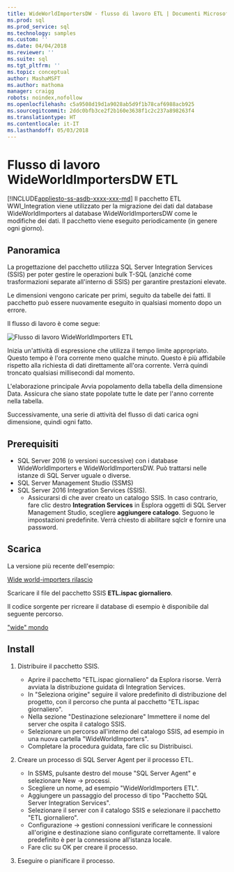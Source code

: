 ```yaml
---
title: WideWorldImportersDW - flusso di lavoro ETL | Documenti Microsoft
ms.prod: sql
ms.prod_service: sql
ms.technology: samples
ms.custom: ''
ms.date: 04/04/2018
ms.reviewer: ''
ms.suite: sql
ms.tgt_pltfrm: ''
ms.topic: conceptual
author: MashaMSFT
ms.author: mathoma
manager: craigg
robots: noindex,nofollow
ms.openlocfilehash: c5a9508d19d1a9028ab5d9f1b78caf6988acb925
ms.sourcegitcommit: 2ddc0bfb3ce2f2b160e3638f1c2c237a898263f4
ms.translationtype: HT
ms.contentlocale: it-IT
ms.lasthandoff: 05/03/2018
---
```

# <a name="wideworldimportersdw-etl-workflow"></a>Flusso di lavoro WideWorldImportersDW ETL
[!INCLUDE[appliesto-ss-asdb-xxxx-xxx-md](../includes/appliesto-ss-asdb-xxxx-xxx-md.md)]
Il pacchetto ETL WWI_Integration viene utilizzato per la migrazione dei dati dal database WideWorldImporters al database WideWorldImportersDW come le modifiche dei dati. Il pacchetto viene eseguito periodicamente (in genere ogni giorno).

## <a name="overview"></a>Panoramica

La progettazione del pacchetto utilizza SQL Server Integration Services (SSIS) per poter gestire le operazioni bulk T-SQL (anziché come trasformazioni separate all'interno di SSIS) per garantire prestazioni elevate.

Le dimensioni vengono caricate per primi, seguito da tabelle dei fatti. Il pacchetto può essere nuovamente eseguito in qualsiasi momento dopo un errore.

Il flusso di lavoro è come segue:

 ![Flusso di lavoro WideWorldImporters ETL](media/wide-world-importers/wideworldimporters-etl-workflow.png)

Inizia un'attività di espressione che utilizza il tempo limite appropriato. Questo tempo è l'ora corrente meno qualche minuto. Questo è più affidabile rispetto alla richiesta di dati direttamente all'ora corrente. Verrà quindi troncato qualsiasi millisecondi dal momento.

L'elaborazione principale Avvia popolamento della tabella della dimensione Data. Assicura che siano state popolate tutte le date per l'anno corrente nella tabella.

Successivamente, una serie di attività del flusso di dati carica ogni dimensione, quindi ogni fatto.

## <a name="prerequisites"></a>Prerequisiti

- SQL Server 2016 (o versioni successive) con i database WideWorldImporters e WideWorldImportersDW. Può trattarsi nelle istanze di SQL Server uguale o diverse.
- SQL Server Management Studio (SSMS)
- SQL Server 2016 Integration Services (SSIS).
  - Assicurarsi di che aver creato un catalogo SSIS. In caso contrario, fare clic destro **Integration Services** in Esplora oggetti di SQL Server Management Studio, scegliere **aggiungere catalogo**. Seguono le impostazioni predefinite. Verrà chiesto di abilitare sqlclr e fornire una password.


## <a name="download"></a>Scarica

La versione più recente dell'esempio:

[Wide world-importers rilascio](http://go.microsoft.com/fwlink/?LinkID=800630)

Scaricare il file del pacchetto SSIS **ETL.ispac giornaliero**.

Il codice sorgente per ricreare il database di esempio è disponibile dal seguente percorso.

["wide" mondo](https://github.com/Microsoft/sql-server-samples/tree/master/samples/databases/wide-world-importers/wwi-integration-etl)

## <a name="install"></a>Install

1. Distribuire il pacchetto SSIS.
   - Aprire il pacchetto "ETL.ispac giornaliero" da Esplora risorse. Verrà avviata la distribuzione guidata di Integration Services.
   - In "Seleziona origine" seguire il valore predefinito di distribuzione del progetto, con il percorso che punta al pacchetto "ETL.ispac giornaliero".
   - Nella sezione "Destinazione selezionare" Immettere il nome del server che ospita il catalogo SSIS.
   - Selezionare un percorso all'interno del catalogo SSIS, ad esempio in una nuova cartella "WideWorldImporters".
   - Completare la procedura guidata, fare clic su Distribuisci.

2. Creare un processo di SQL Server Agent per il processo ETL.
   - In SSMS, pulsante destro del mouse "SQL Server Agent" e selezionare New -> processi.
   - Scegliere un nome, ad esempio "WideWorldImporters ETL".
   - Aggiungere un passaggio del processo di tipo "Pacchetto SQL Server Integration Services".
   - Selezionare il server con il catalogo SSIS e selezionare il pacchetto "ETL giornaliero".
   - Configurazione -> gestioni connessioni verificare le connessioni all'origine e destinazione siano configurate correttamente. Il valore predefinito è per la connessione all'istanza locale.
   - Fare clic su OK per creare il processo.

3. Eseguire o pianificare il processo.
